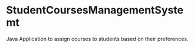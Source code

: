 # StudentCoursesManagementSystemt
Java Application to assign courses to students based on their preferences.
